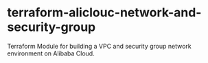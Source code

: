 # terraform-aliclouc-network-and-security-group
Terraform Module for building a VPC and security group network environment on Alibaba Cloud.
